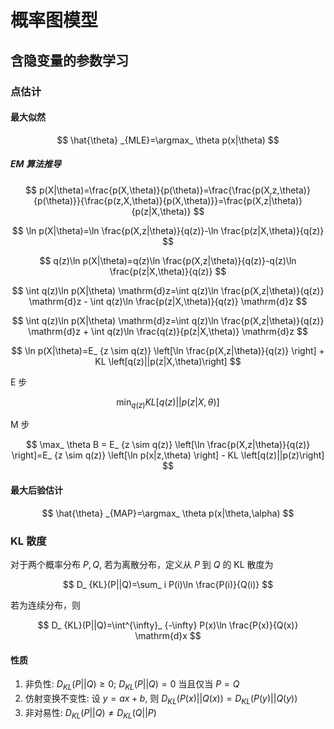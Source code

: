 # 概率图模型

## 含隐变量的参数学习

### 点估计

#### 最大似然

$$
\hat{\theta} _{MLE}=\argmax_ \theta p(x|\theta)
$$

##### EM 算法推导

$$
p(X|\theta)=\frac{p(X,\theta)}{p(\theta)}=\frac{\frac{p(X,z,\theta)}{p(\theta)}}{\frac{p(z,X,\theta)}{p(X,\theta)}}=\frac{p(X,z|\theta)}{p(z|X,\theta)}
$$

$$
\ln p(X|\theta)=\ln \frac{p(X,z|\theta)}{q(z)}-\ln \frac{p(z|X,\theta)}{q(z)}
$$

$$
q(z)\ln p(X|\theta)=q(z)\ln \frac{p(X,z|\theta)}{q(z)}-q(z)\ln \frac{p(z|X,\theta)}{q(z)}
$$

$$
\int q(z)\ln p(X|\theta) \mathrm{d}z=\int q(z)\ln \frac{p(X,z|\theta)}{q(z)} \mathrm{d}z - \int q(z)\ln \frac{p(z|X,\theta)}{q(z)} \mathrm{d}z
$$

$$
\int q(z)\ln p(X|\theta) \mathrm{d}z=\int q(z)\ln \frac{p(X,z|\theta)}{q(z)} \mathrm{d}z + \int q(z)\ln \frac{q(z)}{p(z|X,\theta)} \mathrm{d}z
$$

$$
\ln p(X|\theta)=E_ {z \sim q(z)} \left[\ln \frac{p(X,z|\theta)}{q(z)} \right]  + KL \left[q(z)||p(z|X,\theta)\right]
$$

E 步

$$
\min_ {q(z)} KL \left[q(z)||p(z|X,\theta)\right]
$$

M 步

$$
\max_ \theta B = E_ {z \sim q(z)} \left[\ln \frac{p(X,z|\theta)}{q(z)} \right]=E_ {z \sim q(z)} \left[\ln p(x|z,\theta) \right] - KL \left[q(z)||p(z)\right]
$$

#### 最大后验估计

$$
\hat{\theta} _{MAP}=\argmax_ \theta p(x|\theta,\alpha)
$$

### KL 散度

对于两个概率分布 $P, Q$, 若为离散分布，定义从 $P$ 到 $Q$ 的 KL 散度为

$$
D_ {KL}(P||Q)=\sum_ i P(i)\ln \frac{P(i)}{Q(i)}
$$

若为连续分布，则

$$
D_ {KL}(P||Q)=\int^{\infty}_ {-\infty} P(x)\ln \frac{P(x)}{Q(x)} \mathrm{d}x
$$

#### 性质

1. 非负性: $D_ {KL}(P||Q) \geq 0$; $D_ {KL}(P||Q)=0$ 当且仅当 $P=Q$
2. 仿射变换不变性: 设 $y=ax+b$, 则 $D_ {KL}(P(x)||Q(x))=D_ {KL}(P(y)||Q(y))$
3. 非对易性: $D_ {KL}(P||Q)\neq D_ {KL}(Q||P)$

